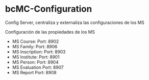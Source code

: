 # bcMC-Configuration

Config Server, centraliza y externaliza las configuraciones de los MS

Configuración de las propiedades de los MS 
- MS Course: Port: 8902
- MS Family: Port: 8906
- MS Inscription: Port: 8903
- MS Institute: Port: 8901
- MS Person: Port: 8904
- MS Evaluation Port: 8907
- MS Report Port: 8908
